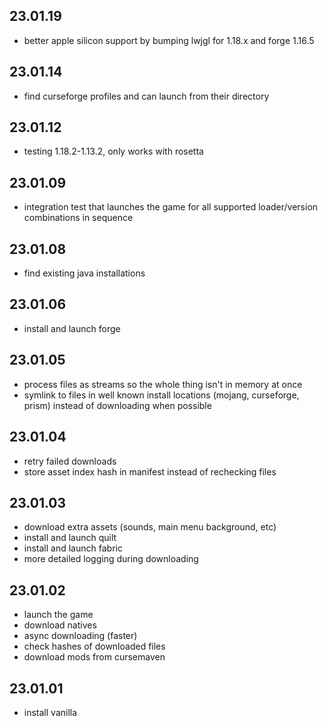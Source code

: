 
## 23.01.19

- better apple silicon support by bumping lwjgl for 1.18.x and forge 1.16.5

## 23.01.14

- find curseforge profiles and can launch from their directory

## 23.01.12

- testing 1.18.2-1.13.2, only works with rosetta

## 23.01.09

- integration test that launches the game for all supported loader/version combinations in sequence 

## 23.01.08

- find existing java installations

## 23.01.06

- install and launch forge

## 23.01.05

- process files as streams so the whole thing isn't in memory at once
- symlink to files in well known install locations (mojang, curseforge, prism) instead of downloading when possible

## 23.01.04

- retry failed downloads
- store asset index hash in manifest instead of rechecking files 

## 23.01.03

- download extra assets (sounds, main menu background, etc)
- install and launch quilt
- install and launch fabric
- more detailed logging during downloading

## 23.01.02

- launch the game
- download natives 
- async downloading (faster)
- check hashes of downloaded files
- download mods from cursemaven

## 23.01.01

- install vanilla
